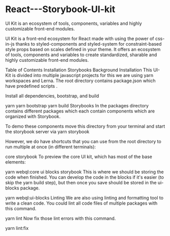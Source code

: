 # React---Storybook-UI-kit

UI Kit is an ecosystem of tools, components, variables and highly customizable front-end modules.

UI Kit is a front-end ecosystem for React made with using the power of css-in-js thanks to styled-components and styled-system for constraint-based style props based on scales defined in your theme. It offers an ecosystem of tools, components and variables to create standardized, sharable and highly customizable front-end modules.

Table of Contents
Installation
Storybooks
Background
Installation
This UI-Kit is divided into multiple javascript projects for this we are using yarn workspaces and Lerna. The root directory contains package.json which have predefined scripts .

Install all dependencies, bootstrap, and build

yarn
yarn bootstrap
yarn build
Storybooks
In the packages directory contains different packages which each contain components which are organized with Storybook.

To demo these components move this directory from your terminal and start the storybook server via yarn storybook

However, we do have shortcuts that you can use from the root directory to run multiple at once (in different terminals):

core storybook
To preview the core UI kit, which has most of the base elements:

yarn webql:core
ui blocks storybook
This is where we should be storing the code when finished. You can develop the code in the blocks if it's easier (to skip the yarn build step), but then once you save should be stored in the ui-blocks package.

yarn webql:ui-blocks
Linting
We are also using linting and formatting tool to write a clean code. You could lint all code files of multiple packages with this command.

yarn lint
Now fix those lint errors with this command.

yarn lint:fix
